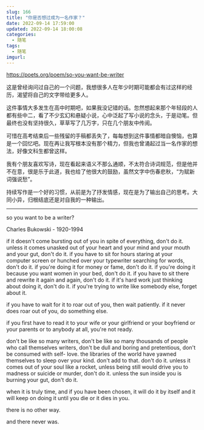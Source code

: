```yaml
---
slug: 166
title: "你是否想过成为一名作家？"
date: 2022-09-14 17:59:00
updated: 2022-09-14 18:00:08
categories: 
  - 随笔
tags: 
  - 随笔
imgurl: 
---
```



 https://poets.org/poem/so-you-want-be-writer

这是曾经询问过自己的一个问题，我想很多人在年少时期可能都会有过这样的经历，渴望将自己的文字带给更多人。

这件事情大多发生在高中时期吧，如果我没记错的话。忽然想起来那个年轻段的人都有些中二，看了不少玄幻和悬疑小说，心中泛起了写小说的念头，于是动笔。但最终也没有坚持很久，草草写了几万字，只在几个朋友中传阅。

可惜在高考结束后一些残留的手稿都丢失了，每每想到这件事情都暗自懊恼，也算是一个回忆吧。现在再让我写根本没有那个精力，但我也曾涌起过当一名作家的想法，好像文科生都曾这样。

我有个朋友喜欢写诗，现在看起来语义不那么通顺，不太符合诗词规范，但是他并不在意，很是乐于此道，我也给了他很大的鼓励，虽然文字中伤春悲秋，“为赋新词强说愁”。

持续写作是一个好的习惯，从前是为了抒发情感，现在是为了输出自己的思考。大同小异，归根结底还是对自我的一种输出。


---
so you want to be a writer?

Charles Bukowski - 1920-1994

if it doesn't come bursting out of you
in spite of everything,
don't do it.
unless it comes unasked out of your
heart and your mind and your mouth
and your gut,
don't do it.
if you have to sit for hours
staring at your computer screen
or hunched over your
typewriter
searching for words,
don't do it.
if you're doing it for money or
fame,
don't do it.
if you're doing it because you want
women in your bed,
don't do it.
if you have to sit there and
rewrite it again and again,
don't do it.
if it's hard work just thinking about doing it,
don't do it.
if you're trying to write like somebody
else,
forget about it.

if you have to wait for it to roar out of
you,
then wait patiently.
if it never does roar out of you,
do something else.

if you first have to read it to your wife
or your girlfriend or your boyfriend
or your parents or to anybody at all,
you're not ready.

don't be like so many writers,
don't be like so many thousands of
people who call themselves writers,
don't be dull and boring and
pretentious, don't be consumed with self-
love.
the libraries of the world have
yawned themselves to
sleep
over your kind.
don't add to that.
don't do it.
unless it comes out of
your soul like a rocket,
unless being still would
drive you to madness or
suicide or murder,
don't do it.
unless the sun inside you is
burning your gut,
don't do it.

when it is truly time,
and if you have been chosen,
it will do it by
itself and it will keep on doing it
until you die or it dies in you.

there is no other way.

and there never was.




